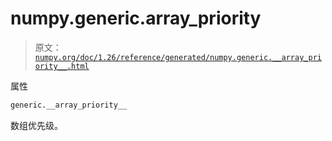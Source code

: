 # numpy.generic.__array_priority__

> 原文：[`numpy.org/doc/1.26/reference/generated/numpy.generic.__array_priority__.html`](https://numpy.org/doc/1.26/reference/generated/numpy.generic.__array_priority__.html)

属性

```py
generic.__array_priority__
```

数组优先级。
